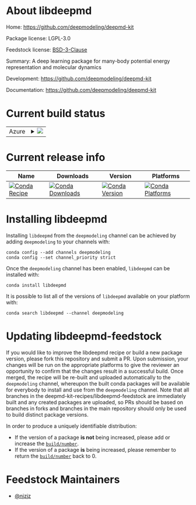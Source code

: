 About libdeepmd
===============

Home: https://github.com/deepmodeling/deepmd-kit

Package license: LGPL-3.0

Feedstock license: [BSD-3-Clause](https://github.com/deepmd-kit-recipes/libdeepmd-feedstock/blob/master/LICENSE.txt)

Summary: A deep learning package for many-body potential energy representation and molecular dynamics

Development: https://github.com/deepmodeling/deepmd-kit

Documentation: https://github.com/deepmodeling/deepmd-kit

Current build status
====================


<table>
    
  <tr>
    <td>Azure</td>
    <td>
      <details>
        <summary>
          <a href="https://dev.azure.com/deepmd-kit-recipes/feedstock-builds/_build/latest?definitionId=2&branchName=master">
            <img src="https://dev.azure.com/deepmd-kit-recipes/feedstock-builds/_apis/build/status/libdeepmd-feedstock?branchName=master">
          </a>
        </summary>
        <table>
          <thead><tr><th>Variant</th><th>Status</th></tr></thead>
          <tbody><tr>
              <td>linux_64_cuda_compiler_version10.1cudnn7</td>
              <td>
                <a href="https://dev.azure.com/deepmd-kit-recipes/feedstock-builds/_build/latest?definitionId=2&branchName=master">
                  <img src="https://dev.azure.com/deepmd-kit-recipes/feedstock-builds/_apis/build/status/libdeepmd-feedstock?branchName=master&jobName=linux&configuration=linux_64_cuda_compiler_version10.1cudnn7" alt="variant">
                </a>
              </td>
            </tr><tr>
              <td>linux_64_cuda_compiler_version11.3cudnn8</td>
              <td>
                <a href="https://dev.azure.com/deepmd-kit-recipes/feedstock-builds/_build/latest?definitionId=2&branchName=master">
                  <img src="https://dev.azure.com/deepmd-kit-recipes/feedstock-builds/_apis/build/status/libdeepmd-feedstock?branchName=master&jobName=linux&configuration=linux_64_cuda_compiler_version11.3cudnn8" alt="variant">
                </a>
              </td>
            </tr><tr>
              <td>linux_64_cuda_compiler_versionNonecudnnundefined</td>
              <td>
                <a href="https://dev.azure.com/deepmd-kit-recipes/feedstock-builds/_build/latest?definitionId=2&branchName=master">
                  <img src="https://dev.azure.com/deepmd-kit-recipes/feedstock-builds/_apis/build/status/libdeepmd-feedstock?branchName=master&jobName=linux&configuration=linux_64_cuda_compiler_versionNonecudnnundefined" alt="variant">
                </a>
              </td>
            </tr><tr>
              <td>linux_ppc64le_cuda_compiler_version10.2</td>
              <td>
                <a href="https://dev.azure.com/deepmd-kit-recipes/feedstock-builds/_build/latest?definitionId=2&branchName=master">
                  <img src="https://dev.azure.com/deepmd-kit-recipes/feedstock-builds/_apis/build/status/libdeepmd-feedstock?branchName=master&jobName=linux&configuration=linux_ppc64le_cuda_compiler_version10.2" alt="variant">
                </a>
              </td>
            </tr><tr>
              <td>linux_ppc64le_cuda_compiler_versionNone</td>
              <td>
                <a href="https://dev.azure.com/deepmd-kit-recipes/feedstock-builds/_build/latest?definitionId=2&branchName=master">
                  <img src="https://dev.azure.com/deepmd-kit-recipes/feedstock-builds/_apis/build/status/libdeepmd-feedstock?branchName=master&jobName=linux&configuration=linux_ppc64le_cuda_compiler_versionNone" alt="variant">
                </a>
              </td>
            </tr>
          </tbody>
        </table>
      </details>
    </td>
  </tr>
</table>

Current release info
====================

| Name | Downloads | Version | Platforms |
| --- | --- | --- | --- |
| [![Conda Recipe](https://img.shields.io/badge/recipe-libdeepmd-green.svg)](https://anaconda.org/deepmodeling/libdeepmd) | [![Conda Downloads](https://img.shields.io/conda/dn/deepmodeling/libdeepmd.svg)](https://anaconda.org/deepmodeling/libdeepmd) | [![Conda Version](https://img.shields.io/conda/vn/deepmodeling/libdeepmd.svg)](https://anaconda.org/deepmodeling/libdeepmd) | [![Conda Platforms](https://img.shields.io/conda/pn/deepmodeling/libdeepmd.svg)](https://anaconda.org/deepmodeling/libdeepmd) |

Installing libdeepmd
====================

Installing `libdeepmd` from the `deepmodeling` channel can be achieved by adding `deepmodeling` to your channels with:

```
conda config --add channels deepmodeling
conda config --set channel_priority strict
```

Once the `deepmodeling` channel has been enabled, `libdeepmd` can be installed with:

```
conda install libdeepmd
```

It is possible to list all of the versions of `libdeepmd` available on your platform with:

```
conda search libdeepmd --channel deepmodeling
```




Updating libdeepmd-feedstock
============================

If you would like to improve the libdeepmd recipe or build a new
package version, please fork this repository and submit a PR. Upon submission,
your changes will be run on the appropriate platforms to give the reviewer an
opportunity to confirm that the changes result in a successful build. Once
merged, the recipe will be re-built and uploaded automatically to the
`deepmodeling` channel, whereupon the built conda packages will be available for
everybody to install and use from the `deepmodeling` channel.
Note that all branches in the deepmd-kit-recipes/libdeepmd-feedstock are
immediately built and any created packages are uploaded, so PRs should be based
on branches in forks and branches in the main repository should only be used to
build distinct package versions.

In order to produce a uniquely identifiable distribution:
 * If the version of a package **is not** being increased, please add or increase
   the [``build/number``](https://docs.conda.io/projects/conda-build/en/latest/resources/define-metadata.html#build-number-and-string).
 * If the version of a package **is** being increased, please remember to return
   the [``build/number``](https://docs.conda.io/projects/conda-build/en/latest/resources/define-metadata.html#build-number-and-string)
   back to 0.

Feedstock Maintainers
=====================

* [@njzjz](https://github.com/njzjz/)

